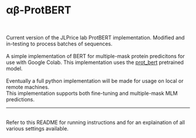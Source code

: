 <h1>αβ-ProtBERT</h1>
<br>
<p>
  Current version of the JLPrice lab ProtBERT implementation. Modified and in-testing to process batches of sequences.
  <br><br>
  A simple implementation of BERT for multiple-mask protein predicitons for use with Google Colab.
  This implementation uses the <a href=https://huggingface.co/Rostlab/prot_bert>prot_bert</a> pretrained model.<br>
  <br>
  Eventually a full python implementation will be made for usage on local or remote machines.
  <br>
  This implementation supports both fine-tuning and multiple-mask MLM predictions.<hr>
  <br>
  Refer to this README for running instructions and for an explaination of all various settings available.
</p>
